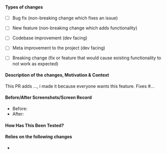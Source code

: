 <!-- Hey there. Thanks for improving AndroidErrorLogger, and filling out the details. -->

#### Types of changes
<!-- What types of changes does your code introduce? Put an `x` in all the boxes that apply: -->
- [ ] Bug fix (non-breaking change which fixes an issue)
- [ ] New feature (non-breaking change which adds functionality)
- [ ] Codebase improvement (dev facing)
- [ ] Meta improvement to the project (dev facing)
- [ ] Breaking change (fix or feature that would cause existing functionality to not work as expected)


#### Description of the changes, Motivation & Context
<!-- Describe the changes you made in your PR -->
<!-- Why is this change required? What problem does it solve? -->
<!-- If it resolves an open issue, Prefix it with "Fixes" so that GitHub closes them when the PR is merged (note that each "Fixes #" should be in its own item). Also add any other relevant links. -->
This PR adds ..., i made it because everyone wants this feature.
Fixes #...

#### Before/After Screenshots/Screen Record
<!-- If your PR changes the app's UI in any way, please include screenshots or a video showing exactly what changed, so that developers and users can pinpoint it easily. Delete this if it doesn't apply to your PR.-->
- Before:
- After:

#### How Has This Been Tested?
<!-- Please describe in detail how you tested your changes. -->
<!-- Include details of your testing environment, tests ran to see how -->
<!-- your change affects other areas of the code, etc. -->

#### Relies on the following changes
<!-- Delete this if it doesn't apply to your PR. -->
-